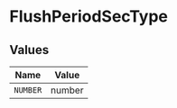 # FlushPeriodSecType


## Values

| Name     | Value    |
| -------- | -------- |
| `NUMBER` | number   |